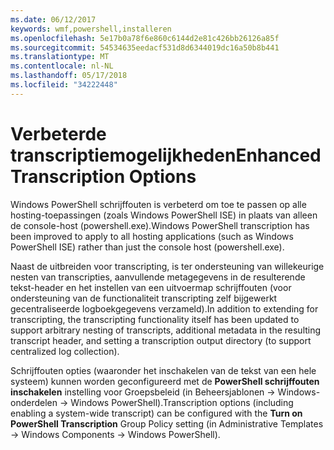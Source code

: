```yaml
---
ms.date: 06/12/2017
keywords: wmf,powershell,installeren
ms.openlocfilehash: 5e17b0a78f6e860c6144d2e81c426bb26126a85f
ms.sourcegitcommit: 54534635eedacf531d8d6344019dc16a50b8b441
ms.translationtype: MT
ms.contentlocale: nl-NL
ms.lasthandoff: 05/17/2018
ms.locfileid: "34222448"
---
```

# <a name="enhanced-transcription-options"></a><span data-ttu-id="0b074-102">Verbeterde transcriptiemogelijkheden</span><span class="sxs-lookup"><span data-stu-id="0b074-102">Enhanced Transcription Options</span></span>

<span data-ttu-id="0b074-103">Windows PowerShell schrijffouten is verbeterd om toe te passen op alle hosting-toepassingen (zoals Windows PowerShell ISE) in plaats van alleen de console-host (powershell.exe).</span><span class="sxs-lookup"><span data-stu-id="0b074-103">Windows PowerShell transcription has been improved to apply to all hosting applications (such as Windows PowerShell ISE) rather than just the console host (powershell.exe).</span></span>

<span data-ttu-id="0b074-104">Naast de uitbreiden voor transcripting, is ter ondersteuning van willekeurige nesten van transcripties, aanvullende metagegevens in de resulterende tekst-header en het instellen van een uitvoermap schrijffouten (voor ondersteuning van de functionaliteit transcripting zelf bijgewerkt gecentraliseerde logboekgegevens verzameld).</span><span class="sxs-lookup"><span data-stu-id="0b074-104">In addition to extending for transcripting, the transcripting functionality itself has been updated to support arbitrary nesting of transcripts, additional metadata in the resulting transcript header, and setting a transcription output directory (to support centralized log collection).</span></span>

<span data-ttu-id="0b074-105">Schrijffouten opties (waaronder het inschakelen van de tekst van een hele systeem) kunnen worden geconfigureerd met de **PowerShell schrijffouten inschakelen** instelling voor Groepsbeleid (in Beheersjablonen -> Windows-onderdelen -> Windows PowerShell).</span><span class="sxs-lookup"><span data-stu-id="0b074-105">Transcription options (including enabling a system-wide transcript) can be configured with the **Turn on PowerShell Transcription** Group Policy setting (in Administrative Templates -> Windows Components -> Windows PowerShell).</span></span>

